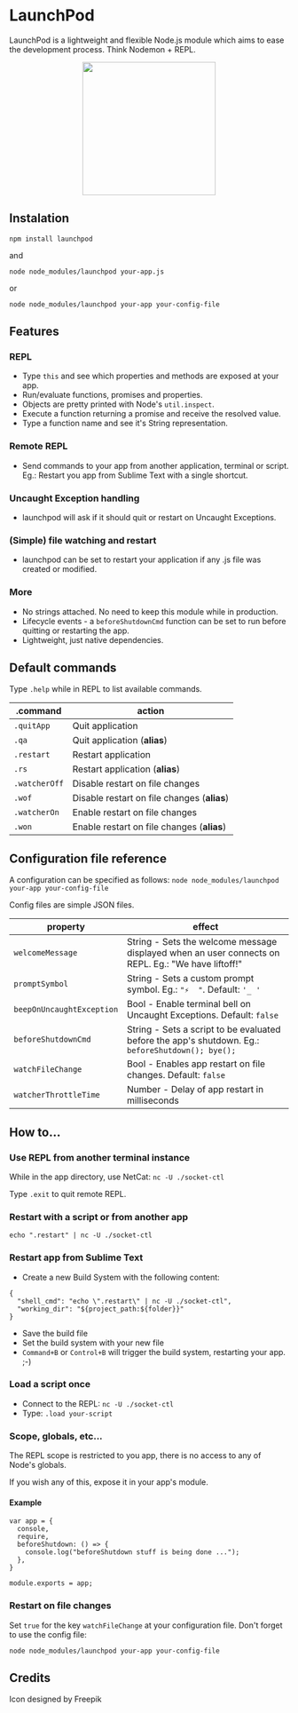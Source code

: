 # LaunchPod

LaunchPod  is a lightweight and flexible Node.js module which aims to ease the development process. Think Nodemon + REPL.

<div align="center">
    <img width=240px src="http://fernandofranca.github.io/launchpod/artwork/icon.svg">
</div>

## Instalation

`npm install launchpod`

and

`node node_modules/launchpod your-app.js`

or

`node node_modules/launchpod your-app your-config-file`

## Features
### REPL
- Type `this` and see which properties and methods are exposed at your app.
- Run/evaluate functions, promises and properties.
- Objects are pretty printed with Node's `util.inspect`.
- Execute a function returning a promise and receive the resolved value.
- Type a function name and see it's String representation.

### Remote REPL
- Send commands to your app from another application, terminal or script. Eg.: Restart you app from Sublime Text with a single shortcut.

### Uncaught Exception handling
- launchpod will ask if it  should quit or restart on Uncaught Exceptions.

### (Simple) file watching and restart
- launchpod can be set to restart your application if any .js file was created or modified.

### More
- No strings attached. No need to keep this module while in production.
- Lifecycle events - a `beforeShutdownCmd` function can be set to run before quitting or restarting the app.
- Lightweight, just native dependencies.


## Default commands
Type `.help` while in REPL to list available commands.


|.command| action|
|---|---|
| `.quitApp`     |Quit application |
| `.qa`          |Quit application (**alias**) |
|`.restart`      |Restart application|
|`.rs`           |Restart application (**alias**)|
|`.watcherOff`   |Disable restart on file changes|
|`.wof`          |Disable restart on file changes (**alias**)|
|`.watcherOn`    |Enable restart on file changes|
|`.won`         |Enable restart on file changes (**alias**)|


## Configuration file reference

A configuration can be specified as follows: `node node_modules/launchpod your-app your-config-file`

Config files are simple JSON files.

| property| effect |
|---|---|
|`welcomeMessage` | String - Sets the welcome message displayed when an user connects on REPL. Eg.: "We have liftoff!" |
|`promptSymbol` | String - Sets a custom prompt symbol. Eg.: `"⚡️  "`. Default: `'_ '`  |
|`beepOnUncaughtException` | Bool - Enable terminal bell on Uncaught Exceptions. Default: `false` |
|`beforeShutdownCmd` | String - Sets a script to be evaluated before the app's shutdown. Eg.: `beforeShutdown(); bye();` |
|`watchFileChange` | Bool - Enables app restart on file changes. Default: `false` |
|`watcherThrottleTime` | Number - Delay of app restart in milliseconds |


## How to...

### Use REPL from another terminal instance
While in the app directory, use NetCat: `nc -U ./socket-ctl`

Type `.exit` to quit remote REPL.

### Restart with a script or from another app
`echo ".restart" | nc -U ./socket-ctl`

### Restart app from Sublime Text
- Create a new Build System with the following content:

```
{
  "shell_cmd": "echo \".restart\" | nc -U ./socket-ctl",
  "working_dir": "${project_path:${folder}}"
}

```

- Save the build file
- Set the build system with your new file
- `Command+B` or `Control+B` will trigger the build system, restarting your app. ;-)


### Load a script once
- Connect to the REPL: `nc -U ./socket-ctl`
- Type: `.load your-script`

### Scope, globals, etc...
The REPL scope is restricted to you app, there is no access to any of Node's globals.

If you wish any of this, expose it in your app's module.

#### Example
```
var app = {
  console,
  require,
  beforeShutdown: () => {
    console.log("beforeShutdown stuff is being done ...");
  },
}

module.exports = app;
```



### Restart on file changes
Set `true` for the key `watchFileChange` at your configuration file. Don't forget to use the config file:

```
node node_modules/launchpod your-app your-config-file
```

## Credits
Icon designed by Freepik